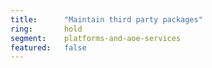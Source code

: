 ```yaml
---
title:      "Maintain third party packages"
ring:       hold
segment:    platforms-and-aoe-services
featured:   false
---
```

